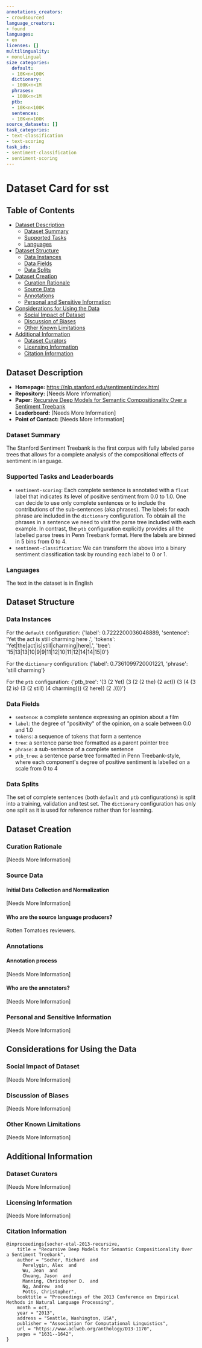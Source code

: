 ```yaml
---
annotations_creators:
- crowdsourced
language_creators:
- found
languages:
- en
licenses: []
multilinguality:
- monolingual
size_categories:
  default:
  - 10K<n<100K
  dictionary:
  - 100K<n<1M
  phrases:
  - 100K<n<1M
  ptb:
  - 10K<n<100K
  sentences:
  - 10K<n<100K
source_datasets: []
task_categories:
- text-classification
- text-scoring
task_ids:
- sentiment-classification
- sentiment-scoring
---
```


# Dataset Card for sst

## Table of Contents
- [Dataset Description](#dataset-description)
  - [Dataset Summary](#dataset-summary)
  - [Supported Tasks](#supported-tasks-and-leaderboards)
  - [Languages](#languages)
- [Dataset Structure](#dataset-structure)
  - [Data Instances](#data-instances)
  - [Data Fields](#data-instances)
  - [Data Splits](#data-instances)
- [Dataset Creation](#dataset-creation)
  - [Curation Rationale](#curation-rationale)
  - [Source Data](#source-data)
  - [Annotations](#annotations)
  - [Personal and Sensitive Information](#personal-and-sensitive-information)
- [Considerations for Using the Data](#considerations-for-using-the-data)
  - [Social Impact of Dataset](#social-impact-of-dataset)
  - [Discussion of Biases](#discussion-of-biases)
  - [Other Known Limitations](#other-known-limitations)
- [Additional Information](#additional-information)
  - [Dataset Curators](#dataset-curators)
  - [Licensing Information](#licensing-information)
  - [Citation Information](#citation-information)

## Dataset Description

- **Homepage:** https://nlp.stanford.edu/sentiment/index.html
- **Repository:** [Needs More Information]
- **Paper:** [Recursive Deep Models for Semantic Compositionality Over a Sentiment Treebank](https://www.aclweb.org/anthology/D13-1170/)
- **Leaderboard:** [Needs More Information]
- **Point of Contact:** [Needs More Information]

### Dataset Summary

The Stanford Sentiment Treebank is the first corpus with fully labeled parse trees that allows for a complete analysis of the compositional effects of sentiment in language.

### Supported Tasks and Leaderboards

- `sentiment-scoring`: Each complete sentence is annotated with a `float` label that indicates its level of positive sentiment from 0.0 to 1.0. One can decide to use only complete sentences or to include the contributions of the sub-sentences (aka phrases). The labels for each phrase are included in the `dictionary` configuration. To obtain all the phrases in a sentence we need to visit the parse tree included with each example. In contrast, the `ptb` configuration explicitly provides all the labelled parse trees in Penn Treebank format. Here the labels are binned in 5 bins from 0 to 4.
- `sentiment-classification`: We can transform the above into a binary sentiment classification task by rounding each label to 0 or 1.

### Languages

The text in the dataset is in English

## Dataset Structure

### Data Instances

For the `default` configuration:
{'label': 0.7222200036048889,
 'sentence': 'Yet the act is still charming here .',
 'tokens': 'Yet|the|act|is|still|charming|here|.',
 'tree': '15|13|13|10|9|9|11|12|10|11|12|14|14|15|0'}

For the `dictionary` configuration:
{'label': 0.7361099720001221, 
'phrase': 'still charming'}

For the `ptb` configuration:
{'ptb_tree': '(3 (2 Yet) (3 (2 (2 the) (2 act)) (3 (4 (3 (2 is) (3 (2 still) (4 charming))) (2 here)) (2 .))))'}

### Data Fields

- `sentence`: a complete sentence expressing an opinion about a film
- `label`: the degree of "positivity" of the opinion, on a scale between 0.0 and 1.0
- `tokens`: a sequence of tokens that form a sentence
- `tree`: a sentence parse tree formatted as a parent pointer tree
- `phrase`: a sub-sentence of a complete sentence
- `ptb_tree`: a sentence parse tree formatted in Penn Treebank-style, where each component's degree of positive sentiment is labelled on a scale from 0 to 4

### Data Splits

The set of complete sentences (both `default` and `ptb` configurations) is split into a training, validation and test set. The `dictionary` configuration has only one split as it is used for reference rather than for learning.

## Dataset Creation

### Curation Rationale

[Needs More Information]

### Source Data

#### Initial Data Collection and Normalization

[Needs More Information]

#### Who are the source language producers?

Rotten Tomatoes reviewers.

### Annotations

#### Annotation process

[Needs More Information]

#### Who are the annotators?

[Needs More Information]

### Personal and Sensitive Information

[Needs More Information]

## Considerations for Using the Data

### Social Impact of Dataset

[Needs More Information]

### Discussion of Biases

[Needs More Information]

### Other Known Limitations

[Needs More Information]

## Additional Information

### Dataset Curators

[Needs More Information]

### Licensing Information

[Needs More Information]

### Citation Information

```
@inproceedings{socher-etal-2013-recursive,
    title = "Recursive Deep Models for Semantic Compositionality Over a Sentiment Treebank",
    author = "Socher, Richard  and
      Perelygin, Alex  and
      Wu, Jean  and
      Chuang, Jason  and
      Manning, Christopher D.  and
      Ng, Andrew  and
      Potts, Christopher",
    booktitle = "Proceedings of the 2013 Conference on Empirical Methods in Natural Language Processing",
    month = oct,
    year = "2013",
    address = "Seattle, Washington, USA",
    publisher = "Association for Computational Linguistics",
    url = "https://www.aclweb.org/anthology/D13-1170",
    pages = "1631--1642",
}
```
